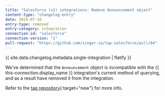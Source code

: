 ```yaml
---
title: "Salesforce (v1) integrations: Remove Announcement object"
content-type: "changelog-entry"
date: 2019-07-16
entry-type: removed
entry-category: integration
connection-id: "salesforce"
connection-version: "1"
pull-request: "https://github.com/singer-io/tap-salesforce/pull/64"
---
```

{{ site.data.changelog.metadata.single-integration | flatify }}

We've determined that the `Announcement` object is incompatible with the {{ this-connection.display_name }} integration's current method of querying, and as a result have removed it from the integration.

Refer to the [tap repository](https://github.com/singer-io/tap-salesforce/blob/master/Blacklisting.md){:target="new"} for more info.